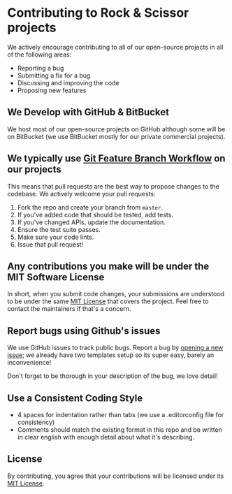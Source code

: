 # Contributing to Rock & Scissor projects
We actively encourage contributing to all of our open-source projects in all of the following areas:

- Reporting a bug
- Submitting a fix for a bug
- Discussing and improving the code
- Proposing new features

## We Develop with GitHub & BitBucket
We host most of our open-source projects on GitHub although some will be on BitBucket (we use BitBucket mostly for our private commercial projects).

## We typically use [Git Feature Branch Workflow](https://www.atlassian.com/git/tutorials/comparing-workflows/feature-branch-workflow) on our projects
This means that pull requests are the best way to propose changes to the codebase. We actively welcome your pull requests:

1. Fork the repo and create your branch from `master`.
2. If you've added code that should be tested, add tests.
3. If you've changed APIs, update the documentation.
4. Ensure the test suite passes.
5. Make sure your code lints.
6. Issue that pull request!

## Any contributions you make will be under the MIT Software License
In short, when you submit code changes, your submissions are understood to be under the same [MIT License](http://choosealicense.com/licenses/mit/) that covers the project. Feel free to contact the maintainers if that's a concern.

## Report bugs using Github's issues
We use GitHub issues to track public bugs. Report a bug by [opening a new issue](); we already have two templates setup so its super easy, barely an inconvenience!

Don't forget to be thorough in your description of the bug, we love detail!

## Use a Consistent Coding Style
* 4 spaces for indentation rather than tabs (we use a .editorconfig file for consistency)
* Comments should match the existing format in this repo and be written in clear english with enough detail about what it's describing.

## License
By contributing, you agree that your contributions will be licensed under its [MIT License](http://emd.mit-license.org/).
